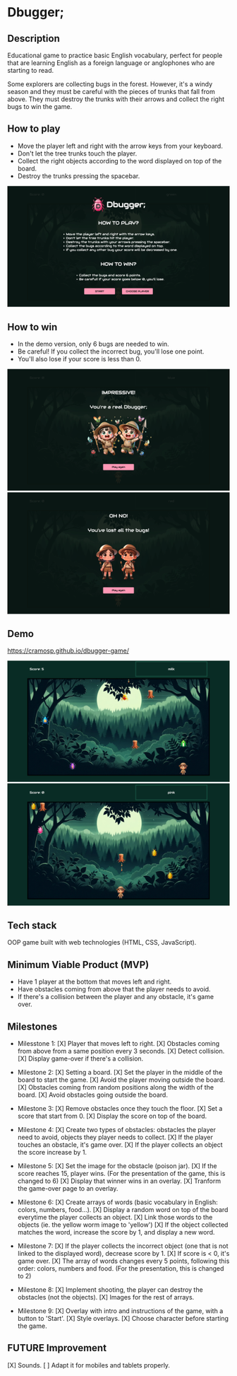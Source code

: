 # Dbugger;

## Description

Educational game to practice basic English vocabulary, perfect for people that are learning English as a foreign language or anglophones who are starting to read.

Some explorers are collecting bugs in the forest. However, it's a windy season and they must be careful with the pieces of trunks that fall from above. They must destroy the trunks with their arrows and collect the right bugs to win the game.

## How to play

- Move the player left and right with the arrow keys from your keyboard.
- Don't let the tree trunks touch the player.
- Collect the right objects according to the word displayed on top of the board.
- Destroy the trunks pressing the spacebar.

<img src="./images/instructions.png" alt="Instructions" />

## How to win

- In the demo version, only 6 bugs are needed to win.
- Be careful! If you collect the incorrect bug, you'll lose one point.
- You'll also lose if your score is less than 0.

<img src='./images/winneroverlay.png' alt='Winner overlay'>

<img src='./images/loseroverlay.png' alt='Loser overlay'>

## Demo

https://cramosp.github.io/dbugger-game/

<img src='./images/gameimage.png' alt='Game example'>

<img src='./images/gameimage2.png' alt='Game example'>

## Tech stack

OOP game built with web technologies (HTML, CSS, JavaScript).

## Minimum Viable Product (MVP)

- Have 1 player at the bottom that moves left and right.
- Have obstacles coming from above that the player needs to avoid.
- If there's a collision between the player and any obstacle, it's game over.

## Milestones

- Milesstone 1:
  [X] Player that moves left to right.
  [X] Obstacles coming from above from a same position every 3 seconds.
  [X] Detect collision.
  [X] Display game-over if there's a collision.

- Milestone 2:
  [X] Setting a board.
  [X] Set the player in the middle of the board to start the game.
  [X] Avoid the player moving outside the board.
  [X] Obstacles coming from random positions along the width of the board.
  [X] Avoid obstacles going outside the board.

- Milestone 3:
  [X] Remove obstacles once they touch the floor.
  [X] Set a score that start from 0.
  [X] Display the score on top of the board.

- Milestone 4:
  [X] Create two types of obstacles: obstacles the player need to avoid, objects they player needs to collect.
  [X] If the player touches an obstacle, it's game over.
  [X] If the player collects an object the score increase by 1.

- Milestone 5:
  [X] Set the image for the obstacle (poison jar).
  [X] If the score reaches 15, player wins. (For the presentation of the game, this is changed to 6)
  [X] Display that winner wins in an overlay.
  [X] Tranform the game-over page to an overlay.

- Milestone 6:
  [X] Create arrays of words (basic vocabulary in English: colors, numbers, food...).
  [X] Display a random word on top of the board everytime the player collects an object.
  [X] Link those words to the objects (ie. the yellow worm image to 'yellow')
  [X] If the object collected matches the word, increase the score by 1, and display a new word.

- Milestone 7:
  [X] If the player collects the incorrect object (one that is not linked to the displayed word), decrease score by 1.
  [X] If score is < 0, it's game over.
  [X] The array of words changes every 5 points, following this order: colors, numbers and food. (For the presentation, this is changed to 2)

- Milestone 8:
  [X] Implement shooting, the player can destroy the obstacles (not the objects).
  [X] Images for the rest of arrays.

- Milestone 9:
  [X] Overlay with intro and instructions of the game, with a button to 'Start'.
  [X] Style overlays.
  [X] Choose character before starting the game.

## FUTURE Improvement

[X] Sounds.
[ ] Adapt it for mobiles and tablets properly.

